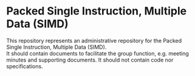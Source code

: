 
# Packed Single Instruction, Multiple Data (SIMD)

This repository represents an administrative repository for the Packed Single Instruction, Multiple Data (SIMD).  
It should contain documents to facilitate the group function, e.g. meeting minutes and supporting documents.
It should not contain code nor specifications.

